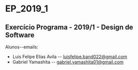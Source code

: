 # EP_2019_1
Exercício Programa - 2019/1 - Design de Software
------------------------------------------------

Alunos--emails: 
- Luis Felipe Elias Avila -- luisfelipe.band022@gmail.com
- Gabriel Yamashita -- gabriel.yamashita01@gmail.com
